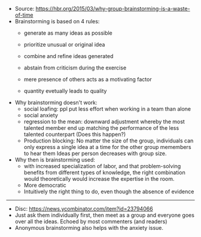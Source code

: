* Source: https://hbr.org/2015/03/why-group-brainstorming-is-a-waste-of-time
* Brainstorming is based on 4 rules:
    - generate as many ideas as possible
    - prioritize unusual or original idea
    - combine and refine ideas generated
    - abstain from criticism during the exercise

    - mere presence of others acts as a motivating factor
    - quantity evetually leads to quality
* Why brainstorming doesn't work:
    - social loafing: ppl put less effort when working in a team than alone
    - social anxiety
    - regression to the mean: downward adjustment whereby the most talented
      member end up matching the performance of the less talented counterpart
      (Does this happen?)
    - Production blocking: No matter the size of the group, individuals can only
      express a single idea at a time for the other group memembers to hear them
      Ideas per person decreases with group size.
* Why then is brainstorming used:
    - with increased specialization of labor, and that problem-solving benefits
      from different types of knowledge, the right combination would
      theoretically would increase the expertise in the room.
    - More democratic
    - Intuitively the right thing to do, even though the absence of evidence

---

* Disc: https://news.ycombinator.com/item?id=23794066
* Just ask them individually first, then meet as a group and everyone goes over
  all the ideas. Echoed by most commenters (and readers)
* Anonymous brainstorming also helps with the anxiety issue.
